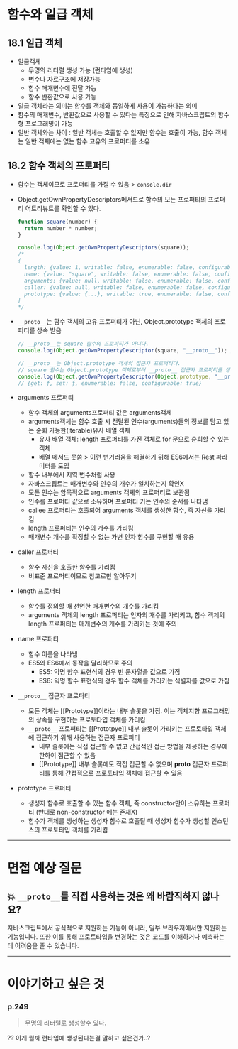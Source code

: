 # 함수와 일급 객체

## 18.1 일급 객체

- 일급객체
  - 무명의 리터럴 생성 가능 (런타임에 생성)
  - 변수나 자료구조에 저장가능
  - 함수 매개변수에 전달 가능
  - 함수 반환값으로 사용 가능
- 일급 객체라는 의미는 함수를 객체와 동일하게 사용이 가능하다는 의미
- 함수의 매개변수, 반환값으로 사용할 수 있다는 특징으로 인해 자바스크립트의 함수형 프로그래밍이 가능
- 일반 객체와는 차이 : 일반 객체는 호출할 수 없지만 함수는 호출이 가능, 함수 객체는 일반 객체에는 없는 함수 고유의 프로퍼티를 소유

## 18.2 함수 객체의 프로퍼티

- 함수는 객체이므로 프로퍼티를 가질 수 있음 > `console.dir`
- Object.getOwnPropertyDescriptors메서드로 함수의 모든 프로퍼티의 프로퍼티 어트리뷰트를 확인할 수 있다.

  ```js
  function square(number) {
    return number * number;
  }

  console.log(Object.getOwnPropertyDescriptors(square));
  /*
  {
    length: {value: 1, writable: false, enumerable: false, configurable: true},
    name: {value: "square", writable: false, enumerable: false, configurable: true},
    arguments: {value: null, writable: false, enumerable: false, configurable: false},
    caller: {value: null, writable: false, enumerable: false, configurable: false},
    prototype: {value: {...}, writable: true, enumerable: false, configurable: false}
  }
  */
  ```

- `__proto__`는 함수 객체의 고유 프로퍼티가 아닌, Object.prototype 객체의 프로퍼티를 상속 받음

  ```js
  // __proto__는 square 함수의 프로퍼티가 아니다.
  console.log(Object.getOwnPropertyDescriptor(square, "__proto__")); // undefined

  // __proto__는 Object.prototype 객체의 접근자 프로퍼티다.
  // square 함수는 Object.prototype 객체로부터 __proto__ 접근자 프로퍼티를 상속받는다.
  console.log(Object.getOwnPropertyDescriptor(Object.prototype, "__proto__"));
  // {get: ƒ, set: ƒ, enumerable: false, configurable: true}
  ```

- arguments 프로퍼티
  - 함수 객체의 arguments프로퍼티 값은 arguments객체
  - arguments객체는 함수 호출 시 전달된 인수(arguments)들의 정보를 담고 있는 순회 가능한(iterable)유사 배열 객체
    - 유사 배열 객체: length 프로퍼티를 가진 객체로 for 문으로 순회할 수 있는 객체
    - 배열 메서드 못씀 > 이런 번거러움을 해결하기 위해 ES6에서는 Rest 파라미터를 도입
  - 함수 내부에서 지역 변수처럼 사용
  - 자바스크립트는 매개변수와 인수의 개수가 일치하는지 확인X
  - 모든 인수는 암묵적으로 arguments 객체의 프로퍼티로 보관됨
  - 인수를 프로퍼티 값으로 소유하며 프로퍼티 키는 인수의 순서를 나타냄
  - callee 프로퍼티는 호출되어 arguments 객체를 생성한 함수, 즉 자신을 가리킴
  - length 프로퍼티는 인수의 개수를 가리킴
  - 매개변수 개수를 확정할 수 없는 가변 인자 함수를 구현할 때 유용
- caller 프로퍼티
  - 함수 자신을 호출한 함수를 가리킴
  - 비표준 프로퍼티이므로 참고로만 알아두기
- length 프로퍼티
  - 함수를 정의할 때 선언한 매개변수의 개수를 가리킴
  - arguments 객체의 length 프로퍼티는 인자의 개수를 가리키고, 함수 객체의 length 프로퍼티는 매개변수의 개수를 가리키는 것에 주의
- name 프로퍼티
  - 함수 이름을 나타냄
  - ES5와 ES6에서 동작을 달리하므로 주의
    - ES5: 익명 함수 표현식의 경우 빈 문자열을 값으로 가짐
    - ES6: 익명 함수 표현식의 경우 함수 객체를 가리키는 식별자를 값으로 가짐
- `__proto__` 접근자 프로퍼티
  - 모든 객체는 [[Prototype]]이라는 내부 슬롯을 가짐. 이는 객체지향 프로그래밍의 상속을 구현하는 프로토타입 객체를 가리킴
  - `__proto__` 프로퍼티는 [[Prototpye]] 내부 슬롯이 가리키는 프로토타입 객체에 접근하기 위해 사용하는 접근자 프로퍼티
    - 내부 슬롯에는 직접 접근할 수 없고 간접적인 접근 방법을 제공하는 경우에 한하여 접근할 수 있음
    - [[Prototype]] 내부 슬롯에도 직접 접근할 수 없으며 **proto** 접근자 프로퍼티를 통해 간접적으로 프로토타입 객체에 접근할 수 있음
- prototype 프로퍼티
  - 생성자 함수로 호출할 수 있는 함수 객체, 즉 constructor만이 소유하는 프로퍼티 (반대로 non-constructor 에는 존재X)
  - 함수가 객체를 생성하는 생성자 함수로 호출될 때 생성자 함수가 생성할 인스턴스의 프로토타입 객체를 가리킴

---

# 면접 예상 질문

## 💥 `__proto__`를 직접 사용하는 것은 왜 바람직하지 않나요?

자바스크립트에서 공식적으로 지원하는 기능이 아니라, 일부 브라우저에서만 지원하는 기능입니다. 또한 이를 통해 프로토타입을 변경하는 것은 코드를 이해하거나 예측하는 데 어려움을 줄 수 있습니다.

---

# 이야기하고 싶은 것

### p.249

> 무명의 리터럴로 생성할수 있다.

?? 이게 뭘까 런타임에 생성된다는걸 말하고 싶은건가..?
